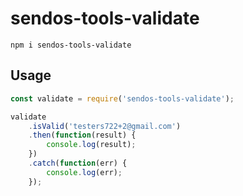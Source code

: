 # sendos-tools-validate

```
npm i sendos-tools-validate
```

## Usage

``` js
const validate = require('sendos-tools-validate');

validate
	.isValid('testers722+2@gmail.com')
	.then(function(result) {
		console.log(result);
	})
	.catch(function(err) {
		console.log(err);
	});
```